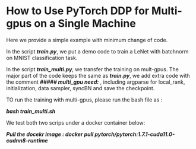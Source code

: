 # How to Use PyTorch DDP for Multi-gpus on a Single Machine

Here we provide a simple example with minimum change of code.

In the script ***train.py***, we put a demo code to train a LeNet with batchnorm on MNIST classification task.

In the script ***train_multi.py***, we transfer the training on mult-gpus. The major part of the code keeps the same as ***train.py***, we add extra code with the comment ***##### multi_gpu need:*** , including argparse for local_rank, initialization, data sampler, syncBN and save the checkpoint.

TO run the training with multi-gpus, please run the bash file as :

***bash train_multi.sh***

We test both two scrips under a docker container below:

***Pull the docekr image : docker pull pytorch/pytorch:1.7.1-cuda11.0-cudnn8-runtime***




